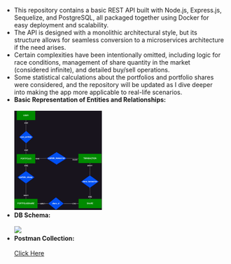 <ul>
  <li>
    This repository contains a basic REST API built with Node.js, Express.js, Sequelize, and PostgreSQL, all packaged together using Docker for easy deployment and scalability.
  </li>
  <li>
    The API is designed with a monolithic architectural style, but its structure allows for seamless conversion to a microservices architecture if the need arises.
  </li>
  <li>
    Certain complexities have been intentionally omitted, including logic for race conditions, management of share quantity in the market (considered infinite), and detailed buy/sell operations.
  </li>
  <li>
    Some statistical calculations about the portfolios and portfolio shares were considered, and the repository will be updated as I dive deeper into making the app more applicable to real-life scenarios.
  </li>
  <li>
    <strong>Basic Representation of Entities and Relationships:</strong>
    <br><br>
    <img src="/BasicErDiagram.png" width="200">
  </li>
  <li>
    <strong>DB Schema:</strong>
    <br><br>
    <img src="/DBSchema.png" width="200">
  </li>
  <li>
    <strong>Postman Collection:</strong>
    <br><br>
    <a href="/Postman_collection.json" download>Click Here</a>
  </li>
</ul>
